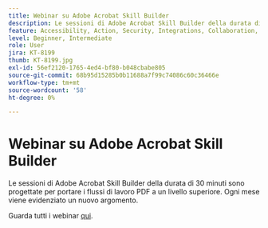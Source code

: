 ```yaml
---
title: Webinar su Adobe Acrobat Skill Builder
description: Le sessioni di Adobe Acrobat Skill Builder della durata di 30 minuti sono progettate per portare i flussi di lavoro PDF a un livello superiore
feature: Accessibility, Action, Security, Integrations, Collaboration, Edit PDF, Convert PDF, Share, Mobile, Skill Builder, Form
level: Beginner, Intermediate
role: User
jira: KT-8199
thumb: KT-8199.jpg
exl-id: 56ef2120-1765-4ed4-bf80-b048cbabe805
source-git-commit: 68b95d15285b0b11688a7f99c74086c60c36466e
workflow-type: tm+mt
source-wordcount: '58'
ht-degree: 0%

---
```


# Webinar su Adobe Acrobat Skill Builder

Le sessioni di Adobe Acrobat Skill Builder della durata di 30 minuti sono progettate per portare i flussi di lavoro PDF a un livello superiore. Ogni mese viene evidenziato un nuovo argomento.

Guarda tutti i webinar [qui](https://teamwork.adobe.com/adobe-acrobat-skill-builder/).